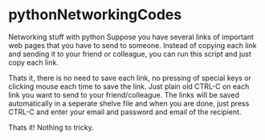 # pythonNetworkingCodes
Networking stuff with python
Suppose you have several links of important web pages that you have to send to someone.
Instead of copying each link and sending it to your friend or colleague, you can run this script and just copy each link.

Thats it, there is no need to save each link, no pressing of special keys or clicking mouse each time to save the link.
Just plain old CTRL-C on each link you want to send to your friend/colleague. The links will be saved automatically in a seperate 
shelve file and when you are done, just press CTRL-C and enter your email and password and email of the recipient.

Thats it! 
Nothing to tricky.
